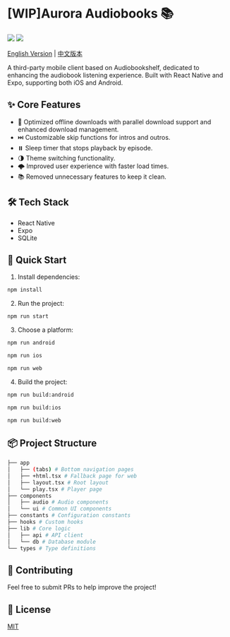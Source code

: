 # [WIP]Aurora Audiobooks 📚

[![][license-badge]][license-url]
[![][expoversion-badge]][expoversion-url]

[license-badge]: https://img.shields.io/github/license/ylzon/aurora-audiobooks?style=flat-square
[license-url]: LICENSE
[expoversion-badge]: https://img.shields.io/badge/Expo-52.0.28-blue.svg?style=flat-square
[expoversion-url]: https://expo.dev/

[English Version](README.en.md) | [中文版本](README.md)

A third-party mobile client based on Audiobookshelf, dedicated to enhancing the audiobook listening experience. Built with React Native and Expo, supporting both iOS and Android.

## ✨ Core Features
- 🚀 Optimized offline downloads with parallel download support and enhanced download management.
- ⏭️ Customizable skip functions for intros and outros.
- ⏸️ Sleep timer that stops playback by episode.
- 🌗 Theme switching functionality.
- 🌩 Improved user experience with faster load times.
- 📚 Removed unnecessary features to keep it clean.

## 🛠️ Tech Stack
- React Native
- Expo
- SQLite

## 🚀 Quick Start

1. Install dependencies:
```bash
npm install
```
2. Run the project:
```bash
npm run start
```
3. Choose a platform:
```bash
npm run android
```
```bash
npm run ios
```
```bash
npm run web
```
4. Build the project:
```bash
npm run build:android
```
```bash
npm run build:ios
```
```bash
npm run build:web
```

## 📦 Project Structure
```bash
├── app
│   ├── (tabs) # Bottom navigation pages
│   ├── +html.tsx # Fallback page for web
│   ├── layout.tsx # Root layout
│   └── play.tsx # Player page
├── components
│   ├── audio # Audio components
│   └── ui # Common UI components
├── constants # Configuration constants
├── hooks # Custom hooks
├── lib # Core logic
│   ├── api # API client
│   └── db # Database module
└── types # Type definitions
```

## 🤝 Contributing
Feel free to submit PRs to help improve the project!

## 📝 License
[MIT](LICENSE)
